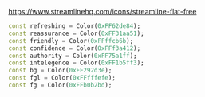 https://www.streamlinehq.com/icons/streamline-flat-free

```dart
const refreshing = Color(0xFF62de84);
const reassurance = Color(0xFF31aa51);
const friendly = Color(0xFFffcb6b);
const confidence = Color(0xFFf3a412);
const authority = Color(0xFF75a1ff);
const intelegence = Color(0xFF1b5ff3);
const bg = Color(0xFF292d3e);
const fgl = Color(0xFFfffefe);
const fg = Color(0xFFb0b2bd);
```
